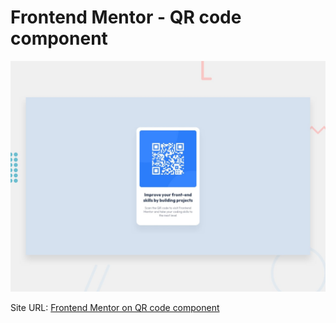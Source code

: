 # Frontend Mentor - QR code component

![Design preview for the QR code component coding challenge](./design/desktop-preview.jpg)

Site URL: [Frontend Mentor on QR code component](./design/desktop-preview.jpg)
